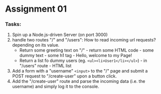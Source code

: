 # Assignment 01


### Tasks:
1. Spin up a Node.js-driven Server (on port 3000)
2. handle two routes "/" and "/users": How to read incoming url requests? depending on its value.
   - Return some greeting text on "/" - return some HTML code - some dummy text - some h1 tag - Hello, welcome to my Page!
   - Return a list fo dummy users (eg. ```<ul><li>User1</li></ul>```) - in "/users" route - HTML list
3. Add a form with a "username" ```<input>``` to the "/" page and submit a POST request to "/create-user" upon a button click.
4. Add the "/create-user" route and parse the incoming data (i.e. the username) and simply log it to the console.